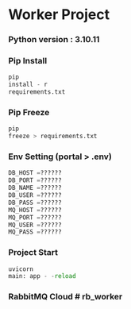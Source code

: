 # Worker Project

### Python version : 3.10.11

### Pip Install

```python
pip
install - r
requirements.txt
```

### Pip Freeze

```python
pip
freeze > requirements.txt
```

### Env Setting (portal > .env)

```python
DB_HOST =??????
DB_PORT =??????
DB_NAME =??????
DB_USER =??????
DB_PASS =??????
MQ_HOST =??????
MQ_PORT =??????
MQ_USER =??????
MQ_PASS =??????
```

### Project Start

```python
uvicorn
main: app - -reload 
```

### RabbitMQ Cloud # rb_worker
